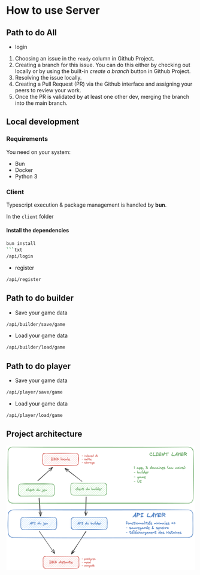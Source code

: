 # How to use Server

## Path to do All

- login

1. Choosing an issue in the `ready` column in Github Project.
2. Creating a branch for this issue. You can do this either by checking out locally or by using the built-in _create a branch_ button in Github Project.
3. Resolving the issue locally.
4. Creating a Pull Request (PR) via the Github interface and assigning your peers to review your work.
5. Once the PR is validated by at least one other dev, merging the branch into the main branch.

## Local development

### Requirements

You need on your system:

- Bun
- Docker
- Python 3

### Client

Typescript execution & package management is handled by **bun**.

In the `client` folder

#### Install the dependencies

```bash
bun install
```txt
/api/login
```

- register

```txt
/api/register
```

## Path to do builder

- Save your game data

```txt
/api/builder/save/game
```

- Load your game data

```txt
/api/builder/load/game
```

## Path to do player

- Save your game data

```txt
/api/player/save/game
```

- Load your game data

```txt
/api/player/load/game
```

## Project architecture

![alt text](archi.png)
